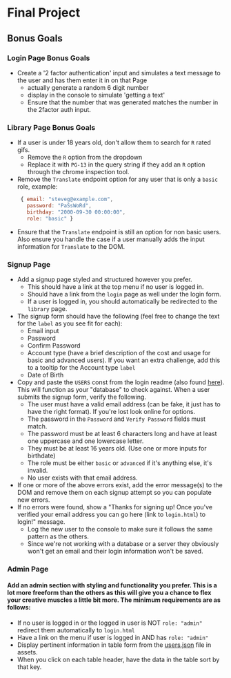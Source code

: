 # Final Project
## Bonus Goals

### Login Page Bonus Goals
* Create a '2 factor authentication' input and simulates a text message to the user and has them enter it in on that Page
  * actually generate a random 6 digit number
  * display in the console to simulate 'getting a text'
  * Ensure that the number that was generated matches the number in the 2factor auth input.

### Library Page Bonus Goals
* If a user is under 18 years old, don't allow them to search for `R` rated gifs. 
    * Remove the `R` option from the dropdown
    * Replace it with `PG-13` in the query string if they add an `R` option through the chrome inspection tool.
* Remove the `Translate` endpoint option for any user that is only a `basic` role, example: 
    ``` javascript
     { email: "steveg@example.com", 
       password: "PaSsWoRd", 
       birthday: "2000-09-30 00:00:00",
       role: "basic" } 
    ``` 
* Ensure that the `Translate` endpoint is still an option for non basic users. Also ensure you handle the case if a user manually adds the input information for `Translate` to the DOM.

### Signup Page
* Add a signup page styled and structured however you prefer. 
    * This should have a link at the top menu if no user is logged in.
    * Should have a link from the `login` page as well under the login form.
    * If a user is logged in, you should automatically be redirected to the `library` page.
* The signup form should have the following (feel free to change the text for the `label` as you see fit for each):
    * Email input
    * Password
    * Confirm Password
    * Account type (have a brief description of the cost and usage for basic and advanced users). If you want an extra challenge, add this to a tooltip for the Account type `label`
    * Date of Birth
* Copy and paste the `USERS` const from the login readme (also found [here](./assets/users.json)). This will function as your "database" to check against. When a user submits the signup form, verify the following.
    * The user must have a valid email address (can be fake, it just has to have the right format). If you're lost look online for options.
    * The password in the `Password` and `Verify Password` fields must match.
    * The password must be at least 6 characters long and have at least one uppercase and one lowercase letter.
    * They must be at least 16 years old. (Use one or more inputs for birthdate)
    * The role must be either `basic` or `advanced` if it's anything else, it's invalid.
    * No user exists with that email address. 
* If one or more of the above errors exist, add the error message(s) to the DOM and remove them on each signup attempt so you can populate new errors.
* If no errors were found, show a "Thanks for signing up! Once you've verified your email address you can go here (link to `login.html`) to login!" message.
    * Log the new user to the console to make sure it follows the same pattern as the others.
    * Since we're not working with a database or a server they obviously won't get an email and their login information won't be saved. 

### Admin Page
#### Add an admin section with styling and functionality you prefer.  This is a lot more freeform than the others as this will give you a chance to flex your creative muscles a little bit more. The minimum requirements are as follows: 
* If no user is logged in or the logged in user is NOT `role: "admin"` redirect them automatically to `login.html`
* Have a link on the menu if user is logged in AND has `role: "admin"`
* Display pertinent information in table form from the [users.json](./assets/users.json) file in assets.
* When you click on each table header, have the data in the table sort by that key.